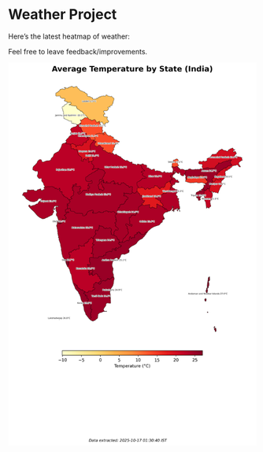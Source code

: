 # Weather Project

Here’s the latest heatmap of weather:

Feel free to leave feedback/improvements.

![India Heatmap](docs/assets/india_heatmap.png?v=F14EEA)
